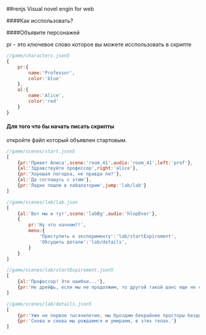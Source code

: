 
##renjs
Visual novel engin for web

####Как исспользовать?

####Объявите персонажей

pr - это ключевое слово которое вы можете исспользовать в скрипте
```javascript
//game/characters.json5
{
	pr:{ 
		name:'Professor',
		color:'blue'
	},
	al:{
		name:'Alice',
		color:'red'
	}
}

```

#### Для того что бы начать писать скрипты
откройте файл который объявлен стартовым.
```javascript
//game/scenes/start.json5
[
	{pr:'Привет Алиса',scene:'room_41',audio:'room_41',left:'prof'},
	{al:'Здравствуйте профессор',right:'alice'},
	{pr:'Хорошая погодка, не правда ли?'},
	{al:'Да соглашусь с этим'},
	{pr:'Ладно пошли в лабалаторию',jump:'lab/lab'}
]
```

```javascript
//game/scenes/lab/lab.json
[
	{al:'Вот мы и тут',scene:'labBg',audio:'hlopDver'},
	{
		pr:'Ну что начнем?!',
		menu:{
			'Приступить к эксперименту':'lab/startExpiroment',
			'Обсудить детали':'lab/details',
		}
	}
]
```

```javascript
//game/scenes/lab/startExpiroment.json5
[
	{al:'Профессор! Эти ошибки...'},
	{pr:'Не дрейфь, если мы не продолжим, то другой такой шанс еще не скоро представится.'}
]
```

```javascript
//game/scenes/lab/details.json5
[
	{pr:'Уже не первое тысячелетие, мы броздим бекрайние просторы бездны..'},
	{pr:'Снова и снова мы рождаемся и умираем, в этих телах.'}
]
```

